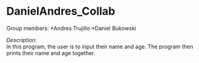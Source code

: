 # DanielAndres_Collab
Group members:
     *Andres Trujillo
     *Daniel Bukowski
  
<em> Description:</em> <br>
In this program, the user is to input their name and age. The program then prints their name and age together.
